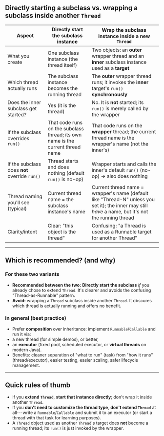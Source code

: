 ## Directly starting a subclass vs. wrapping a subclass inside another `Thread`

| Aspect | Directly start the subclass instance | Wrap the subclass instance inside a new `Thread` |
| --- | --- | --- |
| What you create | One subclass instance (the thread itself) | Two objects: an **outer** wrapper thread and an **inner** subclass instance used as a **target** |
| Which thread actually runs | The subclass instance becomes the running thread | The **outer** wrapper thread runs; it invokes the **inner** target's `run()` **synchronously** |
| Does the inner subclass get started? | Yes (it is the thread) | No. It is **not** started; its `run()` is merely called by the wrapper |
| If the subclass overrides `run()` | That code runs on the subclass thread; its own name is the current thread name | That code runs on the **wrapper** thread; the current thread name is the wrapper's name (not the inner's) |
| If the subclass does **not** override `run()` | Thread starts and does nothing (default `run()` is no-op) | Wrapper starts and calls the inner's default `run()` (no-op) → also does nothing |
| Thread naming you'll see (typical) | Current thread name = the subclass instance's name | Current thread name = wrapper's name (default like "Thread-N" unless you set it); the inner may still *have* a name, but it's not the running thread |
| Clarity/intent | Clear: "this object is the thread" | Confusing: "a Thread is used as a Runnable target for another Thread" |

-------------------------------

## Which is recommended? (and why)

### For these two variants
- **Recommended between the two:** **Directly start the subclass** *if* you already chose to extend `Thread`.
It's clearer and avoids the confusing "Thread-as-Runnable" pattern.
- **Avoid:** wrapping a `Thread` subclass inside another `Thread`. It obscures which thread is actually running and offers no benefit.

### In general (best practice)
- Prefer **composition** over inheritance: implement `Runnable`/`Callable` and run it via:
- a new thread (for simple demos), or better,
- an **executor** (fixed pool, scheduled executor, or **virtual threads** on modern Java).
- Benefits: cleaner separation of "what to run" (task) from "how it runs" (thread/executor), easier testing, easier scaling, safer lifecycle management.

--------------------

## Quick rules of thumb
- If you **extend `Thread`**, **start that instance directly**; don't wrap it inside another `Thread`.
- If you **don't need to customize the thread type**, **don't extend `Thread`** at all---write a `Runnable`/`Callable` and submit it to an executor (or start a thread with that task for learning purposes).
- A `Thread` object used as another `Thread`'s target does **not** become a running thread; its `run()` is just invoked by the wrapper.
